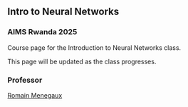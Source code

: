 ## Intro to Neural Networks
### AIMS Rwanda 2025

Course page for the Introduction to Neural Networks class.

This page will be updated as the class progresses.


### Professor
[Romain Menegaux](https://rmenegaux.github.io)
